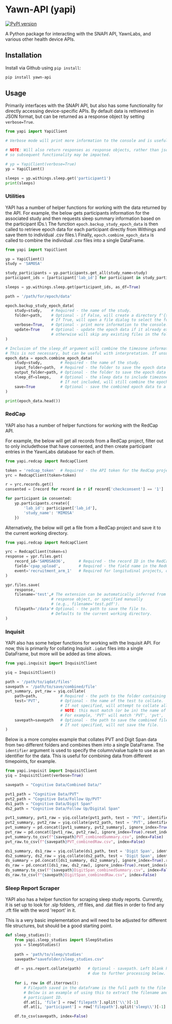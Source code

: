 # Yawn-API (yapi)

[![PyPI version](https://badge.fury.io/py/yawn-api.svg)](https://badge.fury.io/py/yawn-api)

A Python package for interacting with the SNAPI API, YawnLabs, and various other health device APIs.

## Installation

Install via Github using `pip install`:

```bash
pip install yawn-api
```

## Usage

Primarily interfaces with the SNAPI API, but also has some functionality for directly accessing device-specific APIs.
By default data is rethieved in JSON format, but can be returned as a response object by setting `verbose=True`.

```python
from yapi import YapiClient

# Verbose mode will print more information to the console and is useful for debugging. 

# NOTE: Will also return responses as response objects, rather than json, 
# so subsequent functionality may be impacted.

# yp = YapiClient(verbose=True) 
yp = YapiClient()

sleeps = yp.withings.sleep.get('participant1')
print(sleeps)

```

### Utilities

YAPI has a number of helper functions for working with the data returned by the API.
For example, the below gets participants information for the associated study and then requests sleep summary information based on the participant IDs.\\
The function `epoch.backup_study_epoch_data` is then called to retrieve epoch data for each participant directly from Withings and save them to individual .csv files.\\
Finally, `epoch.combine_epoch_data` is called to combine the individual .csv files into a single DataFrame.

```python
from yapi import YapiClient

yp = YapiClient()
study = 'SAMOSA'

study_participants = yp.participants.get_all(study_name=study)
participant_ids = [participant['lab_id'] for participant in study_participants]

sleeps = yp.withings.sleep.get(participant_ids, as_df=True)

path = '/path/for/epoch/data'

epoch.backup_study_epoch_data(
    study=study,    # Required - the name of the study.
    folder=path,    # Optional - if False, will create a directory f'{study}_EpochData' in the current working directory. 
                    # If True, will open a file dialog to select the folder. Otherwise, specify the path to the folder.
    verbose=True,   # Optional - print more information to the console.
    update=True     # Optional - update the epoch data if it already exists, 
                    # otherwise will skip any existing files in the folder.
)

# Inclusion of the sleep_df argument will combine the timezone information from the sleep data.
# This is not necessary, but can be useful with interpretation. If unsure, it is recommended to include it.
epoch_data = epoch.combine_epoch_data(
    study=study,        # Required - the name of the study.
    input_folder=path,  # Required - the folder to save the epoch data to.
    output_folder=path, # Optional - the folder to save the epoch data to, defaults to the input folder.
    sleep_df=sleeps,    # Optional - the sleep data to include timezone information from. 
                        # If not included, will still combine the epoch data, but will not include timezone information.
    save=True           # Optional - save the combined epoch data to a '{study}_epochCombined.csv' file in the output folder.
)

print(epoch_data.head())
```

### RedCap

YAPI also has a number of helper functions for working with the RedCap API.

For example, the below will get all records from a RedCap project, filter out to only includethose that have consented, and then create participant entries in the YawnLabs database for each of them.

```python
from yapi.redcap import RedcapClient

token = 'redcap_token'  # Required - the API token for the RedCap project.
yrc = RedcapClient(token=token) 

r = yrc.records.get()
consented = [record for record in r if record['checkconsent'] == '1']

for participant in consented:
    yp.participants.create({
        'lab_id': participant['lab_id'],
        'study_name': 'MIMOSA'
    })

```

Alternatively, the below will get a file from a RedCap project and save it to the current working directory.

```python
from yapi.redcap import RedcapClient

yrc = RedcapClient(token=s)
response = ypr.files.get(
    record_id='SAMOSA036',      # Required - the record ID in the RedCap project.
    field='cpap_upload',        # Required - the field name in the RedCap project.
    event='recruitment_arm_1'   # Required for longitudinal projects, only.
)

ypr.files.save(
    response,
    filename='test',# The extension can be automatically inferred from the 
                    # response object, or specified manually 
                    # (e.g., filename='test.pdf').
    filepath='/data'# Optional - the path to save the file to. 
                    # Defaults to the current working directory.
)

```

### Inquisit

YAPI also has some helper functions for working with the Inquisit API.
For now, this is primarily for collating Inquisit `.iqdat` files into a single DataFrame, but more will be added as time allows.

```python
from yapi.inquisit import InquisitClient

yiq = InquisitClient()

path = '/path/to/iqdat/files'
savepath = '/path/to/save/combined/file'
pvt_summary, pvt_raw = yiq.collate(
    path=path,          # Required - the path to the folder containing the .iqdat files.
    test='PVT',         # Optional - the name of the test to collate. 
                        # If not specified, will attempt to collate all tests in the folder.
                        # NOTE: this must match (or be in) the name of the test in the .iqdat files (case-insensitive).
                        # For example, 'PVT' will match 'PVT', 'pvt', 'PVT_1', 'PVT_2', etc.
    savepath=savepath   # Optional - the path to save the combined file to. 
                        # If not specified, will not save the file.
)
```

Below is a more complex example that collates PVT and Digit Span data from two different folders and combines them into a single DataFrame. The `identifier` argument is used to specify the column/value tuple to use as an identifier for the data. This is useful for combining data from different timepoints, for example.


```python
from yapi.inquisit import InquisitClient
yiq = InquisitClient(verbose=True)

savepath = "Cognitive Data/Combined Data/"

pvt1_path = "Cognitive Data/PVT"
pvt2_path = "Cognitive Data/Follow Up/PVT"
ds1_path = "Cognitive Data/Digit Span"
ds2_path = "Cognitive Data/Follow Up/Digital Span"

pvt1_summary, pvt1_raw = yiq.collate(pvt1_path, test = 'PVT', identifier=('timepoint', 'baseline'))
pvt2_summary, pvt2_raw = yiq.collate(pvt2_path, test = 'PVT', identifier=('timepoint', 'followup'))
pvt_summary = pd.concat([pvt1_summary, pvt2_summary], ignore_index=True).reset_index(drop=True)
pvt_raw = pd.concat([pvt1_raw, pvt2_raw], ignore_index=True).reset_index(drop=True)
pvt_summary.to_csv(f"{savepath}PVT_combinedSummary.csv", index=False)
pvt_raw.to_csv(f"{savepath}PVT_combinedRaw.csv", index=False)

ds1_summary, ds1_raw = yiq.collate(ds1_path, test = 'Digit Span', identifier=('timepoint', 'baseline'))
ds2_summary, ds2_raw = yiq.collate(ds2_path, test = 'Digit Span', identifier=('timepoint', 'followup'))
ds_summary = pd.concat([ds1_summary, ds2_summary], ignore_index=True).reset_index(drop=True)
ds_raw = pd.concat([ds1_raw, ds2_raw], ignore_index=True).reset_index(drop=True)
ds_summary.to_csv(f"{savepath}DigitSpan_combinedSummary.csv", index=False)
ds_raw.to_csv(f"{savepath}DigitSpan_combinedRaw.csv", index=False)

```

### Sleep Report Scraper

YAPI also has a helper function for scraping sleep study reports. Currently, it is set up to look for .slp folders, .rtf files, and .dat files in order to find any .rft file with the word 'report' in it.

This is a very basic implementation and will need to be adjusted for different file structures, but should be a good starting point.

```python
def sleep_studies():
    from yapi.sleep_studies import SleepStudies
    yss = SleepStudies()
    
    path = 'path/to/sleep/studies'
    savepath="savefolder/sleep_studies.csv"
    
    df = yss.report.collate(path)   # Optional - savepath. Left blank here
                                    # due to further processing below.
    
    for i, row in df.iterrows():
        # Filepath saved in the dataframe is the full path to the file
        # Below is an example of using this to extract the filename and 
        # participant ID.
        df.at[i, 'file'] = row['filepath'].split('\\')[-1]
        df.at[i, 'participant'] = row['filepath'].split('sleep\\')[-1].split('\\')[0]

    df.to_csv(savepath, index=False)
```
